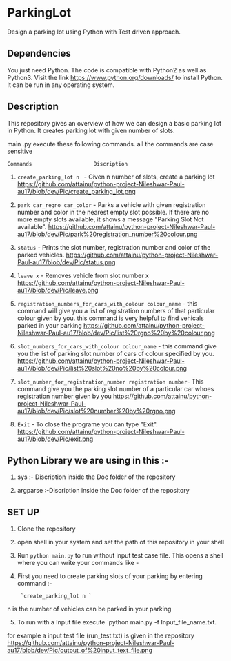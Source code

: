 # ParkingLot
Design a parking lot using Python with Test driven approach.

## Dependencies

You just need Python. The code is compatible with Python2 as well as Python3. Visit the link https://www.python.org/downloads/ to install Python. 
It can be run in any operating system.

## Description

This repository gives an overview of how we can design a basic parking lot in Python. It creates parking lot with given number of slots. 

 main .py execute these following commands. all the commands are case sensitive
 
   
    Commands                    Discription

1. `create_parking_lot n ` - Given n number of slots, create a parking lot
 https://github.com/attainu/python-project-Nileshwar-Paul-au17/blob/dev/Pic/create_parking_lot.png

2. `park car_regno car_color` - Parks a vehicle with given registration number and color in the nearest empty slot possible. If there are no more empty slots available, it shows a message "Parking Slot Not available".
https://github.com/attainu/python-project-Nileshwar-Paul-au17/blob/dev/Pic/park%20registration_number%20colour.png

3. `status` - Prints the slot number, registration number and color of the parked vehicles.
https://github.com/attainu/python-project-Nileshwar-Paul-au17/blob/dev/Pic/status.png

4. `leave x` - Removes vehicle from slot number x
https://github.com/attainu/python-project-Nileshwar-Paul-au17/blob/dev/Pic/leave.png

5.  `registration_numbers_for_cars_with_colour colour_name` - this command will give you a list of registration numbers of that particular colour given by you. this command is very helpful to find vehicals parked in your parking
https://github.com/attainu/python-project-Nileshwar-Paul-au17/blob/dev/Pic/list%20rgno%20by%20colour.png

6. `slot_numbers_for_cars_with_colour colour_name` - this command give you the list of parking  slot number of cars of colour specified by you.
https://github.com/attainu/python-project-Nileshwar-Paul-au17/blob/dev/Pic/list%20slot%20no%20by%20colour.png

7. `slot_number_for_registration_number registration number`- This command give you the parking slot number of a particular car whoes registration number given by you
https://github.com/attainu/python-project-Nileshwar-Paul-au17/blob/dev/Pic/slot%20number%20by%20rgno.png

8. `Exit` - To close the programe you can type "Exit". 
https://github.com/attainu/python-project-Nileshwar-Paul-au17/blob/dev/Pic/exit.png




## Python Library we are using in this :-

1. sys :- Discription inside the Doc folder of the repository

2. argparse :-Discription inside the Doc folder of the repository


## SET UP


1. Clone the repository

2. open shell in your system and set the path of this repository in your shell

3. Run `python main.py` to run without input test case file. This opens a shell where you can write your commands like -

4. First you need to create parking slots of your parking by entering command :-

        `create_parking_lot n `

n is the number of vehicles can be parked in your parking

5. To run with a Input file execute `python main.py -f Input_file_name.txt. 

for example a input test file (run_test.txt) is given in the repository
https://github.com/attainu/python-project-Nileshwar-Paul-au17/blob/dev/Pic/output_of%20input_text_file.png